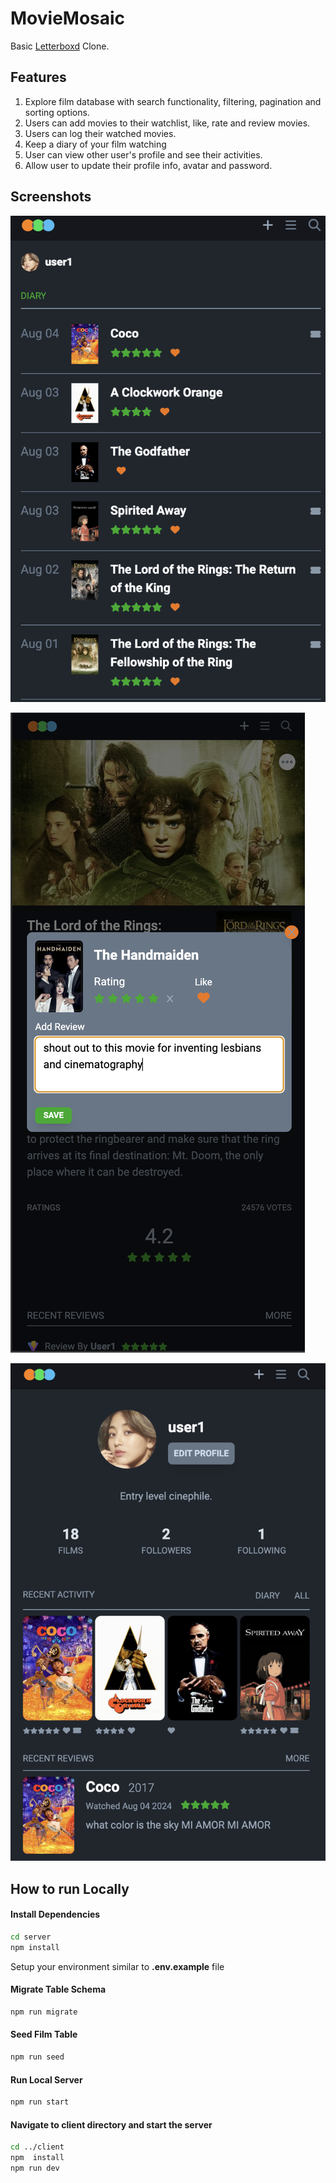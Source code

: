 # MovieMosaic

Basic [Letterboxd]("https://letterboxd.com/") Clone.

## Features

1. Explore film database with search functionality, filtering, pagination and sorting options.
2. Users can add movies to their watchlist, like, rate and review movies.
3. Users can log their watched movies.
4. Keep a diary of your film watching
5. User can view other user's profile and see their activities.
6. Allow user to update their profile info, avatar and password.

## Screenshots

![Screen-shot of diary](./client/public/diaryss.png "Diary")

![screen-shot of log-panel](./client/public/log.png "Logging a Movie")

![Screen-shot of profile-page](./client/public/profile.png)

## How to run Locally

#### Install Dependencies

```sh
cd server
npm install
```

Setup your environment similar to **.env.example** file

#### Migrate Table Schema

```sh
npm run migrate
```

#### Seed Film Table

```sh
npm run seed
```

#### Run Local Server

```sh
npm run start
```

#### Navigate to client directory and start the server

```sh
cd ../client
npm  install
npm run dev
```
